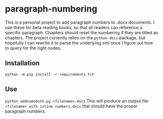 # paragraph-numbering
This is a personal project to add paragraph numbers to .docx documents. I use these for beta reading books, so that all readers can reference a specific paragraph. Chapters should reset the numbering if they are titled as chapters. The project currently relies on the `python-docx` package, but hopefully I can rewrite it to parse the underlying xml once I figure out how to query for the right nodes.

## Installation
`python -m pip install -r requirements.txt`

## Use
`python addnumsboth.py <filename>.docx`
This will produce an output file `<filename> with inline numbers.docx` that should have the proper paragraph numbers.
